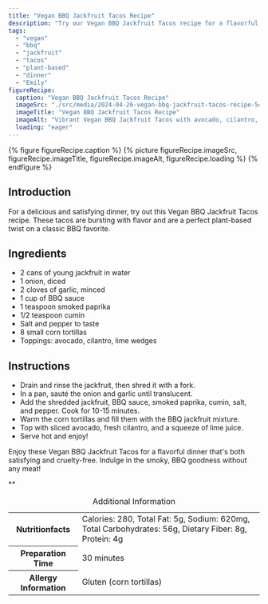 ```yaml
---
title: "Vegan BBQ Jackfruit Tacos Recipe"
description: "Try our Vegan BBQ Jackfruit Tacos recipe for a flavorful, plant-based twist on a classic BBQ favorite. These tacos are bursting with smoky, savory goodness!"
tags:
  - "vegan"
  - "bbq"
  - "jackfruit"
  - "tacos"
  - "plant-based"
  - "dinner"
  - "Emily"
figureRecipe: 
  caption: "Vegan BBQ Jackfruit Tacos Recipe"
  imageSrc: "./src/media/2024-04-26-vegan-bbq-jackfruit-tacos-recipe-5408.png"
  imageTitle: "Vegan BBQ Jackfruit Tacos Recipe"
  imageAlt: "Vibrant Vegan BBQ Jackfruit Tacos with avocado, cilantro, and lime on a minimalistic table setting"
  loading: "eager"
---
```


{% figure figureRecipe.caption %}
{% picture figureRecipe.imageSrc, figureRecipe.imageTitle, figureRecipe.imageAlt, figureRecipe.loading %}
{% endfigure %}

## Introduction

For a delicious and satisfying dinner, try out this Vegan BBQ Jackfruit Tacos recipe. These tacos are bursting with flavor and are a perfect plant-based twist on a classic BBQ favorite.

## Ingredients

* 2 cans of young jackfruit in water
* 1 onion, diced
* 2 cloves of garlic, minced
* 1 cup of BBQ sauce
* 1 teaspoon smoked paprika
* 1/2 teaspoon cumin
* Salt and pepper to taste
* 8 small corn tortillas
* Toppings: avocado, cilantro, lime wedges

## Instructions

* Drain and rinse the jackfruit, then shred it with a fork.
* In a pan, sauté the onion and garlic until translucent.
* Add the shredded jackfruit, BBQ sauce, smoked paprika, cumin, salt, and pepper. Cook for 10-15 minutes.
* Warm the corn tortillas and fill them with the BBQ jackfruit mixture.
* Top with sliced avocado, fresh cilantro, and a squeeze of lime juice.
* Serve hot and enjoy!

Enjoy these Vegan BBQ Jackfruit Tacos for a flavorful dinner that's both satisfying and cruelty-free. Indulge in the smoky, BBQ goodness without any meat!

**

<table><caption class='sr-only'>Additional Information</caption><tr><th>Nutritionfacts</th><td>Calories: 280, Total Fat: 5g, Sodium: 620mg, Total Carbohydrates: 56g, Dietary Fiber: 8g, Protein: 4g&nbsp;</td></tr><tr><th>Preparation Time</th><td>30 minutes&nbsp;</td></tr><tr><th>Allergy Information</th><td>Gluten (corn tortillas)&nbsp;</td></tr></table>

